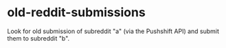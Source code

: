 # old-reddit-submissions
Look for old submission of subreddit "a" (via the Pushshift API) and submit them to subreddit "b".
